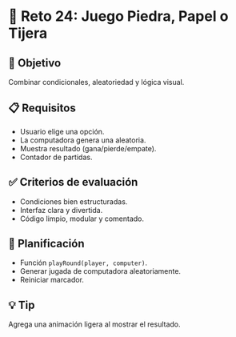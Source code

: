 # 🧩 Reto 24: Juego Piedra, Papel o Tijera

## 🎯 Objetivo
Combinar condicionales, aleatoriedad y lógica visual.

## 📋 Requisitos
- Usuario elige una opción.
- La computadora genera una aleatoria.
- Muestra resultado (gana/pierde/empate).
- Contador de partidas.

## ✅ Criterios de evaluación
- Condiciones bien estructuradas.
- Interfaz clara y divertida.
- Código limpio, modular y comentado.

## 🧠 Planificación
- Función `playRound(player, computer)`.
- Generar jugada de computadora aleatoriamente.
- Reiniciar marcador.

## 💡 Tip
Agrega una animación ligera al mostrar el resultado.
